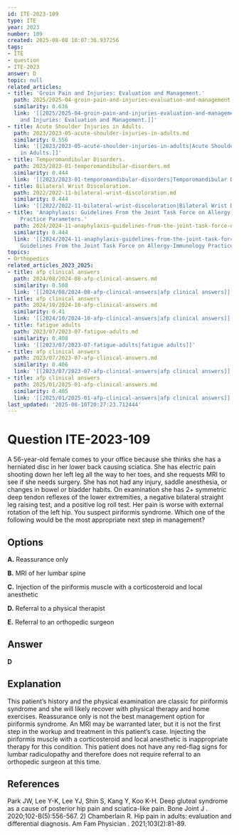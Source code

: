 ```yaml
---
id: ITE-2023-109
type: ITE
year: 2023
number: 109
created: 2025-08-08 10:07:36.937256
tags:
- ITE
- question
- ITE-2023
answer: D
topic: null
related_articles:
- title: 'Groin Pain and Injuries: Evaluation and Management.'
  path: 2025/2025-04-groin-pain-and-injuries-evaluation-and-management.md
  similarity: 0.636
  link: '[[2025/2025-04-groin-pain-and-injuries-evaluation-and-management|Groin Pain
    and Injuries: Evaluation and Management.]]'
- title: Acute Shoulder Injuries in Adults.
  path: 2023/2023-05-acute-shoulder-injuries-in-adults.md
  similarity: 0.556
  link: '[[2023/2023-05-acute-shoulder-injuries-in-adults|Acute Shoulder Injuries
    in Adults.]]'
- title: Temporomandibular Disorders.
  path: 2023/2023-01-temporomandibular-disorders.md
  similarity: 0.444
  link: '[[2023/2023-01-temporomandibular-disorders|Temporomandibular Disorders.]]'
- title: Bilateral Wrist Discoloration.
  path: 2022/2022-11-bilateral-wrist-discoloration.md
  similarity: 0.444
  link: '[[2022/2022-11-bilateral-wrist-discoloration|Bilateral Wrist Discoloration.]]'
- title: 'Anaphylaxis: Guidelines From the Joint Task Force on Allergy-Immunology
    Practice Parameters.'
  path: 2024/2024-11-anaphylaxis-guidelines-from-the-joint-task-force-on-allergy.md
  similarity: 0.444
  link: '[[2024/2024-11-anaphylaxis-guidelines-from-the-joint-task-force-on-allergy|Anaphylaxis:
    Guidelines From the Joint Task Force on Allergy-Immunology Practice Parameters.]]'
topics:
- Orthopedics
related_articles_2023_2025:
- title: afp clinical answers
  path: 2024/08/2024-08-afp-clinical-answers.md
  similarity: 0.508
  link: '[[2024/08/2024-08-afp-clinical-answers|afp clinical answers]]'
- title: afp clinical answers
  path: 2024/10/2024-10-afp-clinical-answers.md
  similarity: 0.41
  link: '[[2024/10/2024-10-afp-clinical-answers|afp clinical answers]]'
- title: fatigue adults
  path: 2023/07/2023-07-fatigue-adults.md
  similarity: 0.408
  link: '[[2023/07/2023-07-fatigue-adults|fatigue adults]]'
- title: afp clinical answers
  path: 2023/07/2023-07-afp-clinical-answers.md
  similarity: 0.406
  link: '[[2023/07/2023-07-afp-clinical-answers|afp clinical answers]]'
- title: afp clinical answers
  path: 2025/01/2025-01-afp-clinical-answers.md
  similarity: 0.405
  link: '[[2025/01/2025-01-afp-clinical-answers|afp clinical answers]]'
last_updated: '2025-08-10T20:27:23.712444'
---
```


# Question ITE-2023-109

A 56-year-old female comes to your office because she thinks she has a herniated disc in her lower back causing sciatica. She has electric pain shooting down her left leg all the way to her toes, and she requests MRI to see if she needs surgery. She has not had any injury, saddle anesthesia, or changes in bowel or bladder habits. On examination she has 2+ symmetric deep tendon reflexes of the lower extremities, a negative bilateral straight leg raising test, and a positive log roll test. Her pain is worse with external rotation of the left hip. You suspect piriformis syndrome. Which one of the following would be the most appropriate next step in management?

## Options

**A.** Reassurance only

**B.** MRI of her lumbar spine

**C.** Injection of the piriformis muscle with a corticosteroid and local anesthetic

**D.** Referral to a physical therapist

**E.** Referral to an orthopedic surgeon

## Answer

**D**

## Explanation

This patient’s history and the physical examination are classic for piriformis syndrome and she will likely recover with physical therapy and home exercises. Reassurance only is not the best management option for piriformis syndrome. An MRI may be warranted later, but it is not the first step in the workup and treatment in this patient’s case. Injecting the piriformis muscle with a corticosteroid and local anesthetic is inappropriate therapy for this condition. This patient does not have any red-flag signs for lumbar radiculopathy and therefore does not require referral to an orthopedic surgeon at this time.

## References

Park JW, Lee Y-K, Lee YJ, Shin S, Kang Y, Koo K-H. Deep gluteal syndrome as a cause of posterior hip pain and sciatica-like pain. Bone Joint J . 2020;102-B(5):556-567. 2) Chamberlain R. Hip pain in adults: evaluation and differential diagnosis. Am Fam Physician . 2021;103(2):81-89.

